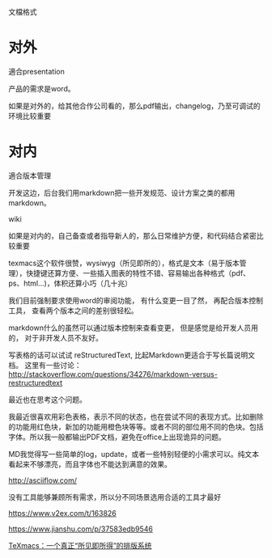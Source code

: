 文檔格式



# 对外

適合presentation

产品的需求是word。

如果是对外的，给其他合作公司看的，那么pdf输出，changelog，乃至可调试的环境比较重要





# 对内

適合版本管理

开发这边，后台我们用markdown把一些开发规范、设计方案之类的都用markdown。

wiki

如果是对内的，自己备查或者指导新人的，那么日常维护方便，和代码结合紧密比较重要



texmacs这个软件很赞，wysiwyg（所见即所的），格式是文本（易于版本管理），快捷键还算方便、一些插入图表的特性不错、容易输出各种格式（pdf、ps、html...)，体积还算小巧（几十兆）



我们目前强制要求使用word的审阅功能， 有什么变更一目了然， 再配合版本控制工具， 查看两个版本之间的差别很轻松。

markdown什么的虽然可以通过版本控制来查看变更， 但是感觉是给开发人员用的， 对于非开发人员不友好。



写表格的话可以试试 reStructuredText, 比起Markdown更适合于写长篇说明文档。 这里有一些讨论： http://stackoverflow.com/questions/34276/markdown-versus-restructuredtext



最近也在思考这个问题。

我最近很喜欢用彩色表格，表示不同的状态，也在尝试不同的表现方式。比如删除的功能用红色块，新加的功能用橙色块等等。或者不同的部位用不同的色块。包括字体。所以我一般都输出PDF文档，避免在office上出现诡异的问题。

MD我觉得写一些简单的log，update，或者一些特别轻便的小需求可以。纯文本看起来不够漂亮，而且字体也不能达到满意的效果。



http://asciiflow.com/



没有工具能够兼顾所有需求，所以分不同场景选用合适的工具才最好



https://www.v2ex.com/t/163826

https://www.jianshu.com/p/37583edb9546

 [TeXmacs：一个真正“所见即所得”的排版系统](https://www.yinwang.org/blog-cn/2012/09/18/texmacs)
